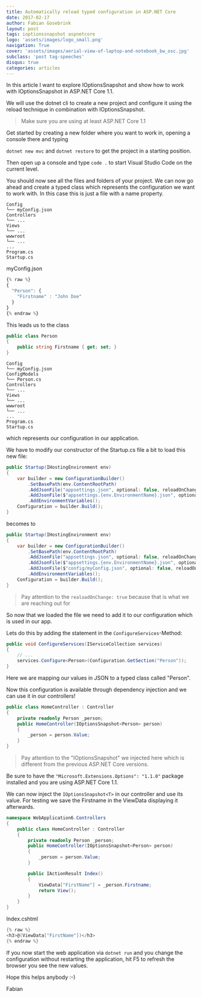 ```yaml
---
title: Automatically reload typed configuration in ASP.NET Core
date: 2017-02-17
author: Fabian Gosebrink
layout: post
tags: ioptionssnapshot aspnetcore
logo: 'assets/images/logo_small.png'
navigation: True
cover: 'assets/images/aerial-view-of-laptop-and-notebook_bw_osc.jpg'
subclass: 'post tag-speeches'
disqus: true
categories: articles
---
```


In this article I want to explore IOptionsSnapshot and show how to work with IOptionsSnapshot in ASP.NET Core 1.1.

We will use the dotnet cli to create a new project and configure it using the reload technique in combination with IOptionsSnapshot.

> Make sure you are using at least ASP.NET Core 1.1

Get started by creating a new folder where you want to work in, opening a console there and typing

`dotnet new mvc` and `dotnet restore` to get the project in a starting position.

Then open up a console and type `code .` to start Visual Studio Code on the current level.

You should now see all the files and folders of your project. We can now go ahead and create a typed class which represents the configuration we want to work with. In this case this is just a file with a name property.

```
Config
└── myConfig.json
Controllers
└── ...
Views
└── ...
wwwroot
└── ...
...
Program.cs
Startup.cs
```

myConfig.json

```javascript
{% raw %}
{
  "Person": {
    "Firstname" : "John Doe"
  }
}
{% endraw %}
```

This leads us to the class

```csharp
public class Person
{
    public string Firstname { get; set; }
}
```

```
Config
└── myConfig.json
ConfigModels
└── Person.cs
Controllers
└── ...
Views
└── ...
wwwroot
└── ...
...
Program.cs
Startup.cs
```

which represents our configuration in our application.

We have to modify our constructor of the Startup.cs file a bit to load this new file:

```csharp
public Startup(IHostingEnvironment env)
{
    var builder = new ConfigurationBuilder()
        .SetBasePath(env.ContentRootPath)
        .AddJsonFile("appsettings.json", optional: false, reloadOnChange: true)
        .AddJsonFile($"appsettings.{env.EnvironmentName}.json", optional: true)
        .AddEnvironmentVariables();
    Configuration = builder.Build();
}
```

becomes to

```csharp
public Startup(IHostingEnvironment env)
{
    var builder = new ConfigurationBuilder()
        .SetBasePath(env.ContentRootPath)
        .AddJsonFile("appsettings.json", optional: false, reloadOnChange: true)
        .AddJsonFile($"appsettings.{env.EnvironmentName}.json", optional: true)
        .AddJsonFile($"config/myConfig.json", optional: false, reloadOnChange: true)
        .AddEnvironmentVariables();
    Configuration = builder.Build();
}
```

> Pay attention to the `realoadOnChange: true` because that is what we are reaching out for

So now that we loaded the file we need to add it to our configuration which is used in our app.

Lets do this by adding the statement in the `ConfigureServices`-Method:

```csharp
public void ConfigureServices(IServiceCollection services)
{
    // ...
    services.Configure<Person>(Configuration.GetSection("Person"));
}
```

Here we are mapping our values in JSON to a typed class called "Person".

Now this configuration is available through dependency injection and we can use it in our controllers!

```csharp
public class HomeController : Controller
{
    private readonly Person _person;
    public HomeController(IOptionsSnapshot<Person> person)
    {
        _person = person.Value;
    }
}
```

> Pay attention to the "IOptionsSnapshot" we injected here which is different from the previous ASP.NET Core versions.

Be sure to have the `"Microsoft.Extensions.Options": "1.1.0"` package installed and you are using ASP.NET Core 1.1.

We can now inject the `IOptionsSnapshot<T>` in our controller and use its value. For testing we save the Firstname in the ViewData displaying it afterwards.

```csharp
namespace WebApplication6.Controllers
{
    public class HomeController : Controller
    {
        private readonly Person _person;
        public HomeController(IOptionsSnapshot<Person> person)
        {
            _person = person.Value;
        }

        public IActionResult Index()
        {
            ViewData["FirstName"] = _person.Firstname;
            return View();
        }
    }
}
```

Index.cshtml

```csharp
{% raw %}
<h3>@(ViewData["FirstName"])</h3>
{% endraw %}
```

If you now start the web application via `dotnet run` and you change the configuration without restarting the application, hit F5 to refresh the browser you see the new values.

Hope this helps anybody :-)

Fabian
